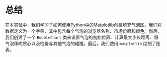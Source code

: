 # 总结

在本实验中，我们学习了如何使用Python中的Matplotlib创建填充气泡图。我们将数据定义为一个字典，其中包含每个气泡的浏览器名称、市场份额和颜色。然后，我们创建了一个 `BubbleChart` 类来设置气泡的初始位置、计算最大步长距离、将气泡移向质心以及检查与其他气泡的碰撞。最后，我们使用 `matplotlib` 绘制了图表。
